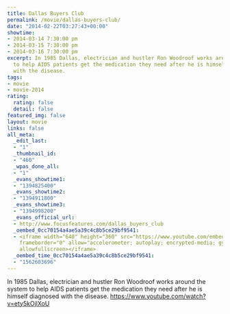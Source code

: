 ```yaml
---
title: Dallas Buyers Club
permalink: /movie/dallas-buyers-club/
date: "2014-02-22T03:27:43+00:00"
showtime:
- 2014-03-14 7:30:00 pm
- 2014-03-15 7:30:00 pm
- 2014-03-16 7:30:00 pm
excerpt: In 1985 Dallas, electrician and hustler Ron Woodroof works around the system
  to help AIDS patients get the medication they need after he is himself diagnosed
  with the disease.
tags:
- movie
- movie-2014
rating:
  rating: false
  detail: false
featured_img: false
layout: movie
links: false
all_meta:
  _edit_last:
  - "1"
  _thumbnail_id:
  - "460"
  _wpas_done_all:
  - "1"
  _evans_showtime1:
  - "1394825400"
  _evans_showtime2:
  - "1394911800"
  _evans_showtime3:
  - "1394998200"
  _evans_official_url:
  - http://www.focusfeatures.com/dallas_buyers_club
  _oembed_0cc70154a4ae5a39c4c8b5ce29bf9541:
  - <iframe width="640" height="360" src="https://www.youtube.com/embed/ety5kOjlXoU?feature=oembed"
    frameborder="0" allow="accelerometer; autoplay; encrypted-media; gyroscope; picture-in-picture"
    allowfullscreen></iframe>
  _oembed_time_0cc70154a4ae5a39c4c8b5ce29bf9541:
  - "1562603696"
---
```


In 1985 Dallas, electrician and hustler Ron Woodroof works around the system to help AIDS patients get the medication they need after he is himself diagnosed with the disease. https://www.youtube.com/watch?v=ety5kOjlXoU